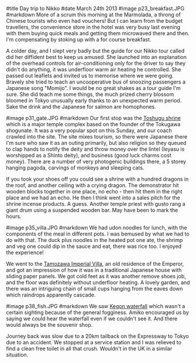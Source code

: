 #title Day trip to Nikko
#date March 24th 2013
#image p23_breakfast.JPG
#markdown
More of a scrum this morning at the Marmolada, a throng of
Chinese tourists who even had vouchers!  But I can learn from the
budget travellers, the convenience store in the hotel was very
busy last evening with them buying quick meals and getting them
microwaved there and then.  I'm compensating by stoking up with a
for course breakfast.

A colder day, and I slept very badly but the guide for our Nikko
tour called did her diffident best to keep us amused.  She launched
into an explanation of the overhead controls for air-conditioning
only for the driver to say they didn't do anything, it was underfloor
warm air heating he controlled.  She passed out leaflets and invited
us to memorise where we were going.  Bravely she tried to teach an
uncooperative bus of snoozing passengers a Japanese song "Momijo".
I would be no great shakes as a tour guide I'm sure.  She did teach
me some things, the much prized cherry blossom bloomed in Tokyo
unusually early thanks to an unexpected warm period.  Sake the drink
and the Japanese for salmon are homophones.

#image p31_gate.JPG
#markdown
Our first stop was the
[Toshugu shrine](https://www.japan.travel/en/spot/1482) which is a major temple complex
based on the founder of the Tokugawa shogunate.  It was a very
popular spot on this Sunday, and our coach crawled into the site.
The site mixes tourism, so there were Japanese there I'm sure who
saw it as an outing primarily, but also religion so they queued
to clap hands to notify the deity and throw money over the
lintel (Ieyasu is
worshipped as a Shinto deity), and business (good luck charms cost
money).  There are a number of very photogenic buildings there,
a 5 storey hanging pagoda, carvings of monkeys and sleeping cats.

If you took your shoes off you could see a shrine with a hundred
dragons in the roof, and another ceiling with a crying dragon.
The demonstrator hit wooden blocks together in one place,
no echo - then hit them in the right place and we had an echo.
He then I think went into a sales pitch for the shrine incense
products.  A guess.  Another temple priest with gusto rang a
giant drum using a suspended wooden bar.  May have been to mark
the hours.

#image p35_villa.JPG
#markdown
We had udon noodles for lunch, with the components of the meal
in different pots.  I was bemused by what we had to do with that.
The duck plus noodles in the heated pot one ate, the shrimp and
veg one could dip in the sauce and eat, there was rice too.  I
enjoyed the experience!

We went to the [Tamozawa Imperial Villa](https://www.japan-guide.com/e/e3808.html), an
old residence of the Emperor, and got an impression
of how it was in a traditional Japanese house with sliding paper
panels.  We got cold feet as it was another remove shoes job, and
the floor was definitely without underfloor heating.  A lovely
garden, and there was an intriguing chain of small cups hanging
from the eaves down which raindrops apparently cascade.

#image p38_fish.JPG
#markdown
We saw [Kegon waterfall](https://www.japan-guide.com/e/e3812.html) which wasn't a certain sighting because of the
general fogginess.  Amiko encouraged us by saying we could hear
the waterfall even if we couldn't see it.  And there would always be the
souvenir shop.

Journey back was slow due to a 20km tailback on the Expressway to
Tokyo due to an accident.  We stopped at a service station and I
was relieved to find a clean free toilet in all that crush.
Wouldn't in the UK in a similar situation.
